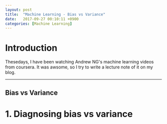 ```yaml
---
layout: post
title:  "Machine Learning - Bias vs Variance"
date:   2017-09-27 00:10:11 +0900
categories: [Machine Learning]
---
```


# Introduction
Thesedays, I have been watching Andrew NG's machine learning videos from coursera. It was awsome, so I try to write a lecture note of it on my blog.   

- - -
## Bias vs Variance
# 1. Diagnosing bias vs variance 



<script src="https://cdnjs.cloudflare.com/ajax/libs/mathjax/2.7.0/MathJax.js?config=TeX-AMS-MML_HTMLorMML" type="text/javascript"></script>

